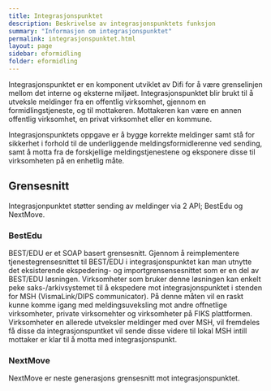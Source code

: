```yaml
---
title: Integrasjonspunktet
description: Beskrivelse av integrasjonspunktets funksjon
summary: "Informasjon om integrasjonspunktet"
permalink: integrasjonspunktet.html
layout: page
sidebar: eformidling
folder: eformidling
---
```




Integrasjonspunktet er en komponent utviklet av Difi for å være grenselinjen mellom det interne og eksterne miljøet.
Integrasjonspunktet blir brukt til å utveksle meldinger fra en offentlig virksomhet, gjennom en formidlingstjeneste, og til mottakeren. Mottakeren kan være en annen offentlig virksomhet, en privat virksomhet eller en kommune. 

Integrasjonspunktets oppgave er å bygge korrekte meldinger samt stå for sikkerhet i forhold til de underliggende meldingsformidlerenne ved sending, samt å motta fra de forskjellige meldingstjenestene og eksponere disse til virksomheten på en enhetlig måte.

## Grensesnitt 

Integrasjonpunktet støtter sending av meldinger via 2 API; BestEdu og NextMove.

### BestEdu
BEST/EDU er et SOAP basert grensesnitt. Gjennom å reimplementere tjenestegrensesnittet til BEST/EDU i integrasjonspunktet kan man utnytte det eksisterende ekspedering- og importgrensensesnittet som er en del av BEST/EDU løsningen. 
Virksomheter som bruker denne løsningen kan enkelt peke saks-/arkivsystemet til å ekspedere mot integrasjonspunktet i stenden for MSH (VismaLink/DIPS communicator). På denne måten vil en raskt kunne komme igang med meldingsuveksling mot andre offnetlige virksomheter, private virksomehter og virksomheter på FIKS plattformen. Virksomheter en allerede utveksler meldinger med over MSH, vil fremdeles få disse da integrasjonspuntket vil sende disse videre til lokal MSH intill mottaker er klar til å motta med integrasjonspunkt.

### NextMove
NextMove er neste generasjons grensesnitt mot integrasjonspunktet. 